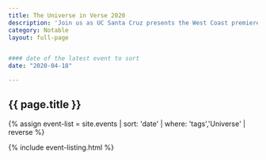 ```yaml
---
title: The Universe in Verse 2020
description: 'Join us as UC Santa Cruz presents the West Coast premiere of Universe in Verse – a charitable celebration of science through poetry created and hosted by Maria Popova.'
category: Notable
layout: full-page


#### date of the latest event to sort
date: "2020-04-18"

---
```

<section id="main-content">
<div class="grid-container large">
<section class="heading">
<h2 class="underline">{{ page.title }}</h2>
</section>

<div class="events-card-list fade-out-siblings">
{% assign event-list = site.events | sort: 'date' | where: 'tags','Universe' | reverse %}

{% include event-listing.html %}
